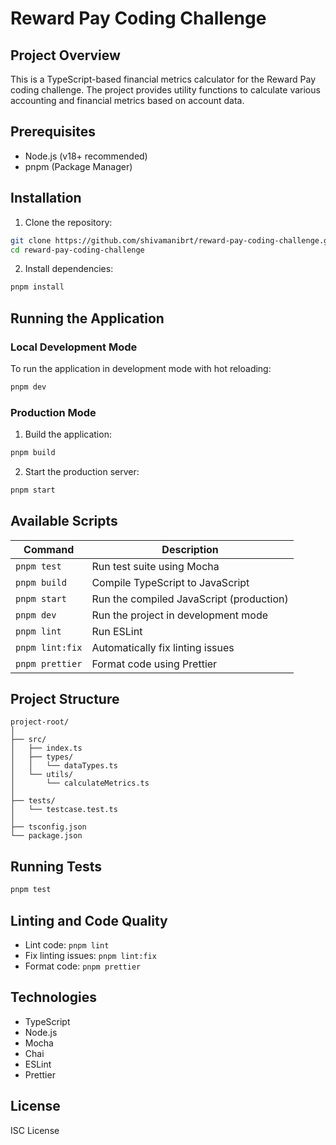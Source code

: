 # Reward Pay Coding Challenge

## Project Overview

This is a TypeScript-based financial metrics calculator for the Reward Pay coding challenge. The project provides utility functions to calculate various accounting and financial metrics based on account data.

## Prerequisites

- Node.js (v18+ recommended)
- pnpm (Package Manager)

## Installation

1. Clone the repository:

```bash
git clone https://github.com/shivamanibrt/reward-pay-coding-challenge.git
cd reward-pay-coding-challenge
```

2. Install dependencies:

```bash
pnpm install
```

## Running the Application

### Local Development Mode

To run the application in development mode with hot reloading:

```bash
pnpm dev
```

### Production Mode

1. Build the application:

```bash
pnpm build
```

2. Start the production server:

```bash
pnpm start
```

## Available Scripts

| Command         | Description                              |
| --------------- | ---------------------------------------- |
| `pnpm test`     | Run test suite using Mocha               |
| `pnpm build`    | Compile TypeScript to JavaScript         |
| `pnpm start`    | Run the compiled JavaScript (production) |
| `pnpm dev`      | Run the project in development mode      |
| `pnpm lint`     | Run ESLint                               |
| `pnpm lint:fix` | Automatically fix linting issues         |
| `pnpm prettier` | Format code using Prettier               |

## Project Structure

```
project-root/
│
├── src/
│   ├── index.ts
│   ├── types/
│   │   └── dataTypes.ts
│   └── utils/
│       └── calculateMetrics.ts
│
├── tests/
│   └── testcase.test.ts
│
├── tsconfig.json
└── package.json
```

## Running Tests

```bash
pnpm test
```

## Linting and Code Quality

- Lint code: `pnpm lint`
- Fix linting issues: `pnpm lint:fix`
- Format code: `pnpm prettier`

## Technologies

- TypeScript
- Node.js
- Mocha
- Chai
- ESLint
- Prettier

## License

ISC License
